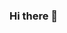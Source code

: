 ### Hi there 👋

<!-- ![tnalswkd's GitHub stats](https://github-readme-stats.vercel.app/api/top-langs/?username=tnalswkd&layout=compact&theme=dracula) -->
<!--  ![Top Langs](https://github-readme-stats.vercel.app/api/top-langs/?username=깃허브이름&layout=compact&theme=dracula)  -->
<!-- ![nurisis's GitHub stats](https://github-readme-stats.vercel.app/api?username=nurisis&show_icons=true&theme=radical) -->


<!--
**nurisis/nurisis** is a ✨ _special_ ✨ repository because its `README.md` (this file) appears on your GitHub profile.

Here are some ideas to get you started:

- 🔭 I’m currently working on ...
- 🌱 I’m currently learning ...
- 👯 I’m looking to collaborate on ...
- 🤔 I’m looking for help with ...
- 💬 Ask me about ...
- 📫 How to reach me: ...
- 😄 Pronouns: ...
- ⚡ Fun fact: ...
-->
